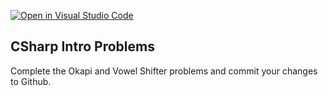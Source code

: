 [![Open in Visual Studio Code](https://classroom.github.com/assets/open-in-vscode-f059dc9a6f8d3a56e377f745f24479a46679e63a5d9fe6f495e02850cd0d8118.svg)](https://classroom.github.com/online_ide?assignment_repo_id=5619283&assignment_repo_type=AssignmentRepo)
## CSharp Intro Problems

Complete the Okapi and Vowel Shifter problems and commit your changes to Github.
